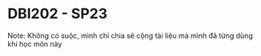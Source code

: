 # DBI202 - SP23
Note: Không có suộc, mình chỉ chia sẽ cộng tài liệu mà mình đã từng dùng khi học môn này
